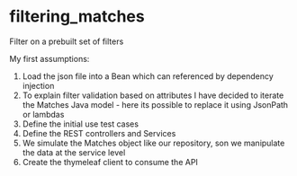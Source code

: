# filtering_matches
Filter on a prebuilt set of filters

My first assumptions:
1. Load the json file into a Bean which can referenced by dependency injection
2. To explain filter validation based on attributes I have decided to iterate the Matches Java model - here its possible to replace it using JsonPath or lambdas
3. Define the initial use test cases
4. Define the REST controllers and Services
5. We simulate the Matches object like our repository, son we manipulate the data at the service level
6. Create the thymeleaf client to consume the API

